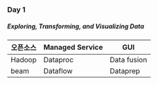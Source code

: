 ### Day 1
##### Exploring, Transforming, and Visualizing Data

| 오픈소스  |Managed Service| GUI           |
|-----------|---------------|---------------|
|   Hadoop  | Dataproc      | Data fusion   |
|   beam    | Dataflow      | Dataprep      |
